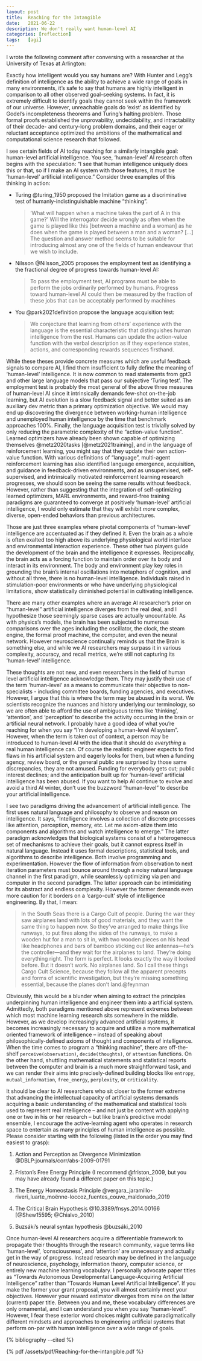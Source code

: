 ```yaml
---
layout: post
title:  Reaching for the Intangible
date:   2021-06-22
description: We don't really want human-level AI
categories: [reflection]
tags:   [agi]
---
```


I wrote the following comment after conversing with a researcher at the University of Texas at Arlington:

Exactly how intelligent would you say humans are? With Hunter and Legg’s
definition of intelligence as the ability to achieve a wide range of
goals in many environments, it’s safe to say that humans are highly
intelligent in comparison to all other observed goal-seeking systems. In
fact, it is extremely difficult to identify goals they cannot seek
within the framework of our universe. However, unreachable goals do
‘exist’ as identified by Godel’s incompleteness theorems and Turing’s
halting problem. Those formal proofs established the unprovability,
undecidability, and intractability of their decade- and century-long
problem domains, and their eager or reluctant acceptance optimized the
ambitions of the mathematical and computational science research that
followed.

I see certain fields of AI today reaching for a similarly intangible
goal: human-level artificial intelligence. You see, ‘human-level’ AI
research often begins with the speculation: “I see that human
intelligence uniquely does this or that, so if I make an AI system with
those features, it must be ‘human-level’ artificial intelligence.”
Consider three examples of this thinking in action:

-   Turing @turing_1950 proposed the Imitation game as a discriminative
    test of humanly-indistinguishable machine “thinking”.

    > ‘What will happen when a machine takes the part of A in this
    > game?’ Will the interrogator decide wrongly as often when the game
    > is played like this [between a machine and a woman] as he does
    > when the game is played between a man and a woman? [...] The
    > question and answer method seems to be suitable for introducing
    > almost any one of the fields of human endeavour that we wish to
    > include.

-   Nilsson @Nilsson_2005 proposes the employment test as identifying a
    the fractional degree of progress towards human-level AI:

    > To pass the employment test, AI programs must be able to perform
    > the jobs ordinarily performed by humans. Progress toward
    > human-level AI could then be measured by the fraction of these
    > jobs that can be acceptably performed by machines

-   You @park2021definition propose the language acquisition test:

    > We conjecture that learning from others’ experience with the
    > language is the essential characteristic that distinguishes human
    > intelligence from the rest. Humans can update the action-value
    > function with the verbal description as if they experience states,
    > actions, and corresponding rewards sequences firsthand.

While these theses provide concrete measures which are useful feedback
signals to compare AI, I find them insufficient to fully define the
meaning of ‘human-level’ intelligence. It is now common to read
statements from gpt3 and other large language models that pass our
subjective ‘Turing test’. The employment test is probably the most
general of the above three measures of human-level AI since it
intrinsically demands few-shot on-the-job learning, but AI evolution is
a slow feedback signal and better suited as an auxiliary dev metric than
a primary optimization objective. We would may end up discovering the
divergence between working-human intelligence and unemployed human
intelligence by the time that benchmark approaches 100%. Finally, the
language acquisition test is trivially solved by only reducing the
parametric complexity of the “action-value function”. Learned optimizers
have already been shown capable of optimizing themselves @metz2020tasks
[@metz2021training], and in the language of reinforcement learning, you
might say that they update their own action-value function. With various
definitions of “language”, multi-agent reinforcement learning has also
identified language emergence, acquisition, and guidance in
feedback-driven environments, and as unsupervised, self-supervised, and
intrinsically motivated reinforcement learning research progresses, we
should soon be seeing the same results without feedback. However, rather
than suggesting that the integration of self-optimizing learned
optimizers, MARL environments, and reward-free training paradigms are
guaranteed to converge at positively ‘human-level’ artificial
intelligence, I would only estimate that they will exhibit *more*
complex, diverse, open-ended behaviors than previous architectures.

Those are just three examples where pivotal components of ‘human-level’
intelligence are accentuated as if they defined it. Even the brain as a
whole is often exalted too high above its underlying physiological world
interface and environmental interaction experience. These other two
players guide the development of the brain and the intelligence it
expresses. Reciprocally, the brain acts as a forcing function to
maintain order over its body and interact in its environment. The body
and environment play key roles in grounding the brain’s internal
oscillations into metaphors of cognition, and without all three, there
is no human-level intelligence. Individuals raised in stimulation-poor
environments or who have underlying physiological limitations, show
statistically diminished potential in cultivating intelligence.

There are many other examples where an average AI researcher’s prior on
“human-level” artificial intelligence diverges from the real deal, and I
hypothesize those seemingly sparse cases are actually uncountable. As
with physics’s models, the brain has been subjected to numerous
comparisons over the ages including the oscillator, the clock, the steam
engine, the formal proof machine, the computer, and even the neural
network. However neuroscience continually reminds us that the Brain is
something else, and while we AI researchers may surpass it in various
complexity, accuracy, and recall metrics, we’re still not capturing its
‘human-level’ intelligence.

These thoughts are not new, and even researchers in the field of human
level artificial intelligence acknowledge them. They may justify their
use of the term ‘human-level’ as a means to communicate their objective
to non-specialists - including committee boards, funding agencies, and
executives. However, I argue that this is where the term may be abused
in its worst. We scientists recognize the nuances and history underlying
our terminology, so we are often able to afford the use of ambiguous
terms like ‘thinking’, ‘attention’, and ‘perception’ to describe the
activity occurring in the brain or artificial neural network. I probably
have a good idea of what you’re reaching for when you say “I’m
developing a human-level AI system”. However, when the term is taken out
of context, a person may be introduced to human-level AI with the idea
that it should do *everything* a real human intelligence can. Of course
the realistic engineer expects to find flaws in his artificial system
and eagerly looks for them, but when a funding agency, review board, or
the general public are surprised by those same discrepancies, they are
not amused. Funding for everybody gets cut; public interest declines;
and the anticipation built up for ‘human-level’ artificial intelligence
has been abused. If you want to help AI continue to evolve and avoid a
third AI winter, don’t use the buzzword “human-level” to describe your
artificial intelligence.

I see two paradigms driving the advancement of artificial intelligence.
The first uses natural language and philosophy to observe and reason on
intelligence. It says, “Intelligence involves a collection of discrete
processes like attention, perception, memory, etc. Let me axiom-atize
them into components and algorithms and watch intelligence to emerge.”
The latter paradigm acknowledges that biological systems consist of a
heterogeneous set of mechanisms to achieve their goals, but it cannot
express itself in natural language. Instead it uses formal descriptions,
statistical tools, and algorithms to describe intelligence. Both involve
programming and experimentation. However the flow of information from
observation to next iteration parameters must bounce around through a
noisy natural language channel in the first paradigm, while seamlessly
optimizing via pen and computer in the second paradigm. The latter
approach can be intimidating for its abstract and endless complexity.
However the former demands even more caution for it borders on a
‘cargo-cult’ style of intelligence engineering. By that, I mean:

> In the South Seas there is a Cargo Cult of people. During the war they
> saw airplanes land with lots of good materials, and they want the same
> thing to happen now. So they’ve arranged to make things like runways,
> to put fires along the sides of the runways, to make a wooden hut for
> a man to sit in, with two wooden pieces on his head like headphones
> and bars of bamboo sticking out like antennas—he’s the controller—and
> they wait for the airplanes to land. They’re doing everything right.
> The form is perfect. It looks exactly the way it looked before. But it
> doesn’t work. No airplanes land. So I call these things Cargo Cult
> Science, because they follow all the apparent precepts and forms of
> scientific investigation, but they’re missing something essential,
> because the planes don’t land.@feynman

Obviously, this would be a blunder when aiming to extract the principles
underpinning human intelligence and engineer them into a artificial
system. Admittedly, both paradigms mentioned above represent extremes
between which most machine learning research sits somewhere in the
middle. However, as we develop increasingly advanced artificial systems,
it becomes increasingly necessary to acquire and utilize a more
mathematical oriented framework of intelligence – instead of speaking
about philosophically-defined axioms of thought and components of
intelligence. When the time comes to program a “thinking machine”, there
are off-the-shelf `perceive(observation)`, `decide(thoughts)`, or
`attention` functions. On the other hand, shuttling mathematical
statements and statistical reports between the computer and brain is a
much more straightforward task, and we can render their aims into
precisely-defined building blocks like `entropy`, `mutual_information`,
`free_energy`, `perplexity`, or `criticality`.

It should be clear to AI researchers who sit closer to the former
extreme that advancing the intellectual capacity of artificial systems
demands acquiring a basic understanding of the mathematical and
statistical tools used to represent real intelligence – and not just be
content with applying one or two in his or her research – but like
brain’s predictive model ensemble, I encourage the active-learning agent
who operates in research space to entertain as many principles of human
intelligence as possible. Please consider starting with the following
(listed in the order you may find easiest to grasp):

1.  Action and Perception as Divergence Minimization
    @DBLP:journals/corr/abs-2009-01791

2.  Friston’s Free Energy Principle (I recommend @friston_2009, but you
    may have already found a different paper on this topic.)

3.  The Energy Homeostasis Principle
    @vergara_jaramillo-riveri_luarte_moënne-loccoz_fuentes_couve_maldonado_2019

4.  The Critical Brain Hypothesis @10.3389/fnsys.2014.00166
    [@Shew15595; @Chialvo_2010]

5.  Buzsáki’s neural syntax hypothesis @buzsáki_2010

Once human-level AI researchers acquire a differentiable framework to
propagate their thoughts through the research community, vague terms
like ‘human-level’, ‘consciousness’, and ‘attention’ are unnecessary and
actually get in the way of progress. Instead research may be defined in
the language of neuroscience, psychology, information theory, computer
science, or entirely new machine learning vocabulary. I personally
advocate paper titles as “Towards Autonomous Developmental
Language-Acquiring Artificial Intelligence” rather than “Towards Human
Level Artificial Intelligence”. If you make the former your grant
proposal, you will almost certainly meet your objectives. However your
reward estimator diverges from mine on the latter (current) paper title.
Between you and me, these vocabulary differences are only ornamental,
and I can understand you when you say “human-level”. However, I fear
these exterior word choices might cultivate paradigmatically different
mindsets and approaches to engineering artificial systems that perform
on-par with human intelligence over a wide range of goals.

{% bibliography --cited %}

{% pdf /assets/pdf/Reaching-for-the-intangible.pdf %}